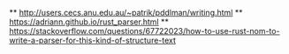 ** http://users.cecs.anu.edu.au/~patrik/pddlman/writing.html
** https://adriann.github.io/rust_parser.html 
** https://stackoverflow.com/questions/67722023/how-to-use-rust-nom-to-write-a-parser-for-this-kind-of-structure-text